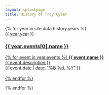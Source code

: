 ```yaml
---
layout: splashpage
title: History of Troy Cyber
---
```

<main class="container-lg  pb-3 chulapa-landingpage-color chulapa-bg-landingpage">
    <div class="container">
        <div class="row">
            <div class="col-md-12">
                <div class="main-timeline">
                    {% for year in site.data.history.years %}
                    <div class="timeline">
                        <a id="{{ year.year }}" href="#{{ year.year }}" class="timeline-content">
                            <div class="timeline-icon"><i class="fa fa-globe"></i></div>
                            <div class="timeline-year">{{ year.year }}</div>
                            <h3 class="title">{{ year.events[0].name }}</h3>
                            <p class="description">
                                {% for event in year.events %}
                                <b>{{ event.name }}</b>
                                <br>
                                {{ event.description }}
                                <br>
                                {{ event.date | date: "%B %d, %Y" }}
                                <br>
                                <br>
                                {% endfor %}
                            </p>
                        </a>
                    </div>
                    {% endfor %}
                </div>
            </div>
        </div>
    </div>
</main>